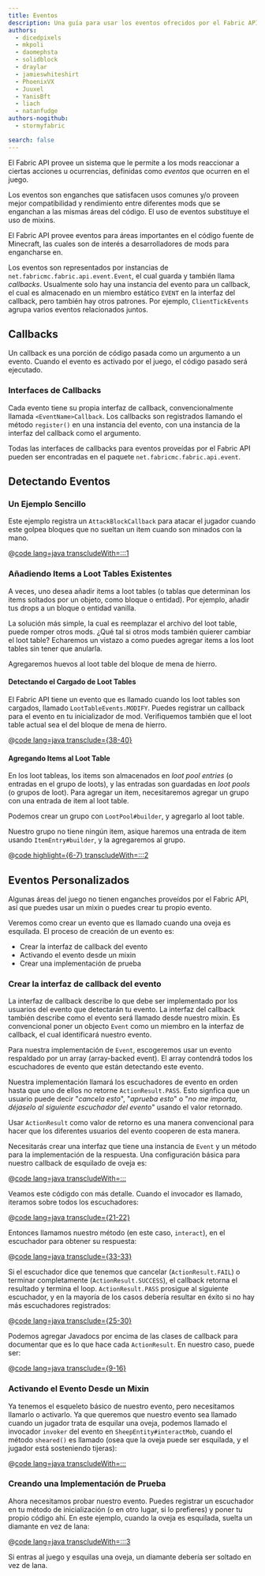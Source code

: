 ```yaml
---
title: Eventos
description: Una guía para usar los eventos ofrecidos por el Fabric API.
authors:
  - dicedpixels
  - mkpoli
  - daomephsta
  - solidblock
  - draylar
  - jamieswhiteshirt
  - PhoenixVX
  - Juuxel
  - YanisBft
  - liach
  - natanfudge
authors-nogithub:
  - stormyfabric

search: false
---
```


El Fabric API provee un sistema que le permite a los mods reaccionar a ciertas acciones u ocurrencias, definidas como _eventos_ que ocurren en el juego.

Los eventos son enganches que satisfacen usos comunes y/o proveen mejor compatibilidad y rendimiento entre diferentes mods que se enganchan a las mismas áreas del código. El uso de eventos substituye el uso de mixins.

El Fabric API provee eventos para áreas importantes en el código fuente de Minecraft, las cuales son de interés a desarrolladores de mods para engancharse en.

Los eventos son representados por instancias de `net.fabricmc.fabric.api.event.Event`, el cual guarda y también llama _callbacks_. Usualmente solo hay una instancia del evento para un callback, el cual es almacenado en un miembro estático `EVENT` en la interfaz del callback, pero también hay otros patrones. Por ejemplo, `ClientTickEvents` agrupa varios eventos relacionados juntos.

## Callbacks

Un callback es una porción de código pasada como un argumento a un evento. Cuando el evento es activado por el juego, el código pasado será ejecutado.

### Interfaces de Callbacks

Cada evento tiene su propia interfaz de callback, convencionalmente llamada `<EventName>Callback`. Los callbacks son registrados llamando el método `register()` en una instancia del evento, con una instancia de la interfaz del callback como el argumento.

Todas las interfaces de callbacks para eventos proveídas por el Fabric API pueden ser encontradas en el paquete `net.fabricmc.fabric.api.event`.

## Detectando Eventos

### Un Ejemplo Sencillo

Este ejemplo registra un `AttackBlockCallback` para atacar el jugador cuando este golpea bloques que no sueltan un item cuando son minados con la mano.

@[code lang=java transcludeWith=:::1](@/reference/latest/src/main/java/com/example/docs/event/FabricDocsReferenceEvents.java)

### Añadiendo Items a Loot Tables Existentes

A veces, uno desea añadir items a loot tables (o tablas que determinan los items soltados por un objeto, como bloque o entidad). Por ejemplo, añadir tus drops a un bloque o entidad vanilla.

La solución más simple, la cual es reemplazar el archivo del loot table, puede romper otros mods. ¿Qué tal si otros mods también quierer cambiar el loot table? Echaremos un vistazo a como puedes agregar items a los loot tables sin tener que anularla.

Agregaremos huevos al loot table del bloque de mena de hierro.

#### Detectando el Cargado de Loot Tables

El Fabric API tiene un evento que es llamado cuando los loot tables son cargados, llamado `LootTableEvents.MODIFY`. Puedes registrar un callback para el evento en tu inicializador de mod. Verifiquemos también que el loot table actual sea el del bloque de mena de hierro.

@[code lang=java transclude={38-40}](@/reference/latest/src/main/java/com/example/docs/event/FabricDocsReferenceEvents.java)

#### Agregando Items al Loot Table

En los loot tableas, los items son almacenados en _loot pool entries_ (o entradas en el grupo de loots), y las entradas son guardadas en _loot pools_ (o grupos de loot). Para agregar un item, necesitaremos agregar un grupo con una entrada de item al loot table.

Podemos crear un grupo con `LootPool#builder`, y agregarlo al loot table.

Nuestro grupo no tiene ningún item, asique haremos una entrada de item usando `ItemEntry#builder`, y la agregaremos al grupo.

@[code highlight={6-7} transcludeWith=:::2](@/reference/latest/src/main/java/com/example/docs/event/FabricDocsReferenceEvents.java)

## Eventos Personalizados

Algunas áreas del juego no tienen enganches proveídos por el Fabric API, así que puedes usar un mixin o puedes crear tu propio evento.

Veremos como crear un evento que es llamado cuando una oveja es esquilada. El proceso de creación de un evento es:

- Crear la interfaz de callback del evento
- Activando el evento desde un mixin
- Crear una implementación de prueba

### Crear la interfaz de callback del evento

La interfaz de callback describe lo que debe ser implementado por los usuarios del evento que detectarán tu evento. La interfaz del callback también describe como el evento será llamado desde nuestro mixin. Es convencional poner un objecto `Event` como un miembro en la interfaz de callback, el cual identificará nuestro evento.

Para nuestra implementación de `Event`, escogeremos usar un evento respaldado por un array (array-backed event). El array contendrá todos los escuchadores de evento que están detectando este evento.

Nuestra implementación llamará los escuchadores de evento en orden hasta que uno de ellos no retorne `ActionResult.PASS`. Esto signfica que un usuario puede decir "_cancela esto_", "_aprueba esto_" o "_no me importa, déjaselo al siguiente escuchador del evento_" usando el valor retornado.

Usar `ActionResult` como valor de retorno es una manera convencional para hacer que los diferentes usuarios del evento cooperen de esta manera.

Necesitarás crear una interfaz que tiene una instancia de `Event` y un método para la implementación de la respuesta. Una configuración básica para nuestro callback de esquilado de oveja es:

@[code lang=java transcludeWith=:::](@/reference/latest/src/main/java/com/example/docs/event/SheepShearCallback.java)

Veamos este códigdo con más detalle. Cuando el invocador es llamado, iteramos sobre todos los escuchadores:

@[code lang=java transclude={21-22}](@/reference/latest/src/main/java/com/example/docs/event/SheepShearCallback.java)

Entonces llamamos nuestro método (en este caso, `interact`), en el escuchador para obtener su respuesta:

@[code lang=java transclude={33-33}](@/reference/latest/src/main/java/com/example/docs/event/SheepShearCallback.java)

Si el escuchador dice que tenemos que cancelar (`ActionResult.FAIL`) o terminar completamente (`ActionResult.SUCCESS`), el callback retorna el resultado y termina el loop. `ActionResult.PASS` prosigue al siguiente escuchador, y en la mayoría de los casos debería resultar en éxito si no hay más escuchadores registrados:

@[code lang=java transclude={25-30}](@/reference/latest/src/main/java/com/example/docs/event/SheepShearCallback.java)

Podemos agregar Javadocs por encima de las clases de callback para documentar que es lo que hace cada `ActionResult`. En nuestro caso, puede ser:

@[code lang=java transclude={9-16}](@/reference/latest/src/main/java/com/example/docs/event/SheepShearCallback.java)

### Activando el Evento Desde un Mixin

Ya tenemos el esqueleto básico de nuestro evento, pero necesitamos llamarlo o activarlo. Ya que queremos que nuestro evento sea llamado cuando un jugador trata de esquilar una oveja, podemos llamado el invocador `invoker` del evento en `SheepEntity#interactMob`, cuando el método `sheared()` es llamado (osea que la oveja puede ser esquilada, y el jugador está sosteniendo tijeras):

@[code lang=java transcludeWith=:::](@/reference/latest/src/main/java/com/example/docs/mixin/event/SheepEntityMixin.java)

### Creando una Implementación de Prueba

Ahora necesitamos probar nuestro evento. Puedes registrar un escuchador en tu método de inicialización (o en otro lugar, si lo prefieres) y poner tu propio código ahí. En este ejemplo, cuando la oveja es esquilada, suelta un diamante en vez de lana:

@[code lang=java transcludeWith=:::3](@/reference/latest/src/main/java/com/example/docs/event/FabricDocsReferenceEvents.java)

Si entras al juego y esquilas una oveja, un diamante debería ser soltado en vez de lana.
